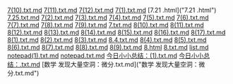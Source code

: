 [7(10).txt.md]("7(10).txt.md")
[7(11).txt.md]("7(11).txt.md")
[7(12).txt.md]("7(12).txt.md")
[7(1).txt.md]("7(1).txt.md")
[7.21 .html]("7.21 .html")
[7.25.txt.md]("7.25.txt.md")
[7(2).txt.md]("7(2).txt.md")
[7(3).txt.md]("7(3).txt.md")
[7(4).txt.md]("7(4).txt.md")
[7(5).txt.md]("7(5).txt.md")
[7(6).txt.md]("7(6).txt.md")
[7(7).txt.md]("7(7).txt.md")
[7(8).txt.md]("7(8).txt.md")
[7(9).txt.md]("7(9).txt.md")
[7.txt.md]("7.txt.md")
[8(10).txt.md]("8(10).txt.md")
[8(11).txt.md]("8(11).txt.md")
[8(12).txt.md]("8(12).txt.md")
[8(13).txt.md]("8(13).txt.md")
[8(14).txt.md]("8(14).txt.md")
[8(15).txt.md]("8(15).txt.md")
[8(16).txt.md]("8(16).txt.md")
[8(17).txt.md]("8(17).txt.md")
[8(1).txt.md]("8(1).txt.md")
[8(2).txt.md]("8(2).txt.md")
[8(3).txt.md]("8(3).txt.md")
[8.4.txt.md]("8.4.txt.md")
[8(4).txt.md]("8(4).txt.md")
[8(5).txt.md]("8(5).txt.md")
[8(6).txt.md]("8(6).txt.md")
[8(7).txt.md]("8(7).txt.md")
[8(8).txt.md]("8(8).txt.md")
[8(9).txt.md]("8(9).txt.md")
[8.html]("8.html")
[8.txt.md]("8.txt.md")
[list.md]("list.md")
[notepad(1).txt.md]("notepad(1).txt.md")
[notepad.txt.md]("notepad.txt.md")
[今日小小总结：(1).txt.md]("今日小小总结：(1).txt.md")
[今日小小总结：.txt.md]("今日小小总结：.txt.md")
[数学  发现大量空洞：微分.txt.md]("数学  发现大量空洞：微分.txt.md")
